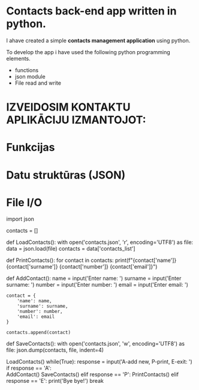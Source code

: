 # Contacts back-end app written in python.

I ahave created a simple **contacts management application** using python.

To develop the app i have used the following python programming elements.

- functions
- json module
- File read and write


# IZVEIDOSIM KONTAKTU APLIKĀCIJU IZMANTOJOT:
# Funkcijas
# Datu struktūras (JSON)
# File I/O
import json

contacts = []

def LoadContacts():
    with open('contacts.json', 'r', encoding='UTF8') as file:        
        data = json.load(file)
        contacts = data['contacts_list']    

def PrintContacts():
    for contact in contacts:
        print(f"{contact['name']} {contact['surname']} {contact['number']} {contact['email']}")

def AddContact():
    name = input('Enter name: ')
    surname = input('Enter surname: ')
    number = input('Enter number: ')
    email = input('Enter email: ')

    contact = {
        'name': name, 
        'surname': surname, 
        'number': number,
        'email': email
    }

    contacts.append(contact)

def SaveContacts():
    with open('contacts.json', 'w', encoding='UTF8') as file:
        json.dump(contacts, file, indent=4)

LoadContacts()
while(True):
    response = input('A-add new, P-print, E-exit: ')
    if response == 'A':        
        AddContact()
        SaveContacts()
    elif response == 'P':
        PrintContacts()
    elif response == 'E':
        print('Bye bye!')
        break
